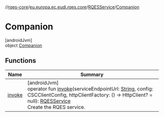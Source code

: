 //[rqes-core](../../../../index.md)/[eu.europa.ec.eudi.rqes.core](../../index.md)/[RQESService](../index.md)/[Companion](index.md)

# Companion

[androidJvm]\
object [Companion](index.md)

## Functions

| Name | Summary |
|---|---|
| [invoke](invoke.md) | [androidJvm]<br>operator fun [invoke](invoke.md)(serviceEndpointUrl: [String](https://kotlinlang.org/api/latest/jvm/stdlib/kotlin/-string/index.html), config: CSCClientConfig, httpClientFactory: () -&gt; HttpClient? = null): [RQESService](../index.md)<br>Create the RQES service. |
